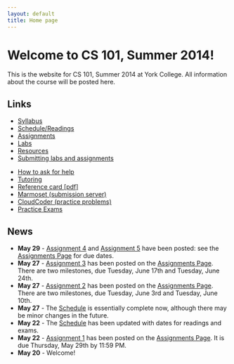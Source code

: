 ```yaml
---
layout: default
title: Home page
---
```


# Welcome to CS 101, Summer 2014!

This is the website for CS 101, Summer 2014 at York College.
All information about the course will be posted here.

## Links

<div class="linkcolumn">
<ul>
  <li><a href="syllabus.html">Syllabus</a></li>
  <li><a href="schedule.html">Schedule/Readings</a></li>
  <li><a href="assign/index.html">Assignments</a></li>
  <li><a href="labs/index.html">Labs</a></li>
  <li><a href="resources.html">Resources</a></li>
  <li><a href="submitting.html">Submitting labs and assignments</a></li>
</ul>
</div>

<div class="linkcolumn">
<ul>
  <li><a href="http://faculty.ycp.edu/~dhovemey/askingForHelp.html">How to ask for help</a></li>
  <li><a href="tutoring.html">Tutoring</a></li>
  <li><a href="refcard.pdf">Reference card [pdf]</a></li>
  <li><a href="https://cs.ycp.edu/marmoset">Marmoset (submission server)</a></li>
  <li><a href="https://cs.ycp.edu/cloudcoder">CloudCoder (practice problems)</a></li>
  <li><a href="practice/index.html">Practice Exams</a></li>
</ul>
</div>

<div style="clear: both;"></div>

## News

* **May 29** - [Assignment 4](assign/assign04.html) and [Assignment 5](assign/assign05.html) have been posted: see the [Assignments Page](assign/index.html) for due dates.
* **May 27** - [Assignment 3](assign/assign03.html) has been posted on the [Assignments Page](assign/index.html).  There are two milestones, due Tuesday, June 17th and Tuesday, June 24th.
* **May 27** - [Assignment 2](assign/assign02.html) has been posted on the [Assignments Page](assign/index.html).  There are two milestones, due Tuesday, June 3rd and Tuesday, June 10th.
* **May 27** - The [Schedule](schedule.html) is essentially complete now, although there may be minor changes in the future.
* **May 22** - The [Schedule](schedule.html) has been updated with dates for readings and exams.
* **May 22** - [Assignment 1](assign/assign01.html) has been posted on the [Assignments Page](assign/index.html).  It is due Thursday, May 29th by 11:59 PM.
* **May 20** - Welcome!

<!-- vim:set wrap: ­-->
<!-- vim:set linebreak: -->
<!-- vim:set nolist: -->
